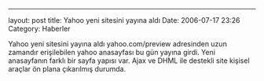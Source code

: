 ---
layout: post
title: Yahoo yeni sitesini yayına aldı
Date: 2006-07-17 23:26
Category: Haberler

Yahoo yeni sitesini yayına aldı yahoo.com/preview adresinden uzun
zamandır erişilebilen yahoo anasayfası bu gün yayına girdi. Yeni
anasayfanın farklı bir sayfa yapısı var. Ajax ve DHML ile destekli site
kişisel araçlar ön plana çıkarılmış durumda.
